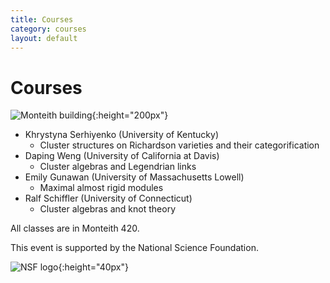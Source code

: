 ```yaml
---
title: Courses
category: courses
layout: default
---
```


# Courses

![Monteith building](http://clusteralgebra2017.springschool.math.uconn.edu/wp-content/uploads/sites/1922/2016/09/monteithbldg-400x242.jpg "Monteith building"){:height="200px"}


+ Khrystyna Serhiyenko (University of Kentucky) 
    * Cluster structures on Richardson varieties and their categorification
+ Daping Weng (University of California at Davis) 
    * Cluster algebras and Legendrian links    
+ Emily Gunawan (University of Massachusetts Lowell)
    * Maximal almost rigid modules    
+ Ralf Schiffler (University of Connecticut)
    * Cluster algebras and knot theory    
    
All classes are in Monteith 420.

This event is supported by the National Science Foundation.

![NSF logo](NSF_Official_logo_High_Res_1200ppi.png "NSF logo"){:height="40px"}

